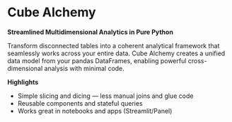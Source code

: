 # Cube Alchemy

**Streamlined Multidimensional Analytics in Pure Python**

Transform disconnected tables into a coherent analytical framework that seamlessly works across your entire data. Cube Alchemy creates a unified data model from your pandas DataFrames, enabling powerful cross-dimensional analysis with minimal code.

**Highlights**

- Simple slicing and dicing — less manual joins and glue code
- Reusable components and stateful queries
- Works great in notebooks and apps (Streamlit/Panel)
